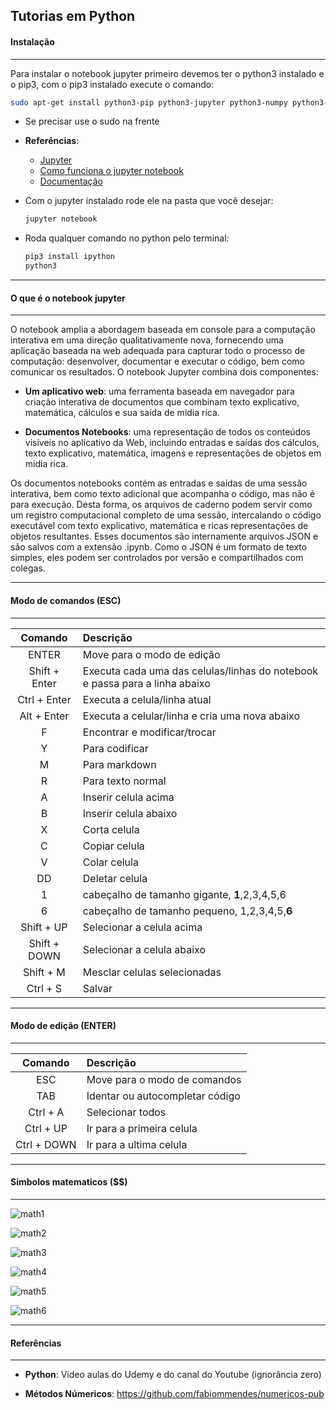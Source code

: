 ## Tutorias em Python
#### Instalação
***

Para instalar o notebook jupyter primeiro devemos ter o python3 instalado e o pip3, com o pip3 instalado execute o comando:

```sh
sudo apt-get install python3-pip python3-jupyter python3-numpy python3-scipy python3-matplotlib
```

* Se precisar use o sudo na frente

* **Referências**:

    - [Jupyter](http://jupyter.org/)
    - [Como funciona o jupyter notebook](https://www.youtube.com/watch?v=xuahp9g3Dic)
    - [Documentação](http://jupyter-notebook.readthedocs.io/en/latest/)

* Com o jupyter instalado rode ele na pasta que você desejar:

    ```sh
    jupyter notebook
    ```

* Roda qualquer comando no python pelo terminal:

    ```sh
    pip3 install ipython
    python3
    ```

***
#### O que é o notebook jupyter
***

O notebook amplia a abordagem baseada em console para a computação interativa em uma direção qualitativamente nova, fornecendo uma aplicação
baseada na web adequada para capturar todo o processo de computação: desenvolver, documentar e executar o código, bem como comunicar os
resultados. O notebook Jupyter combina dois componentes:

* **Um aplicativo web**: uma ferramenta baseada em navegador para criação interativa de documentos que combinam texto explicativo, matemática,
  cálculos e sua saída de midia rica.

* **Documentos Notebooks**: uma representação de todos os conteúdos visíveis no aplicativo da Web, incluindo entradas e saídas dos cálculos, texto
  explicativo, matemática, imagens e representações de objetos em midia rica.

Os documentos notebooks contém as entradas e saídas de uma sessão interativa, bem como texto adicional que acompanha o código, mas não é para
execução. Desta forma, os arquivos de caderno podem servir como um registro computacional completo de uma sessão, intercalando o código
executável com texto explicativo, matemática e ricas representações de objetos resultantes. Esses documentos são internamente arquivos JSON e são
salvos com a extensão .ipynb. Como o JSON é um formato de texto simples, eles podem ser controlados por versão e compartilhados com colegas.

***
#### Modo de comandos (ESC)
***

|Comando|Descrição|
|:-----:|:--------|
|ENTER|Move para o modo de edição|
|Shift + Enter|Executa cada uma das celulas/linhas do notebook e passa para a linha abaixo|
|Ctrl + Enter|Executa a celula/linha atual|
|Alt + Enter|Executa a celular/linha e cria uma nova abaixo|
|F|Encontrar e modificar/trocar|
|Y|Para codificar|
|M|Para markdown|
|R|Para texto normal|
|A|Inserir celula acima|
|B|Inserir celula abaixo|
|X|Corta celula|
|C|Copiar celula|
|V|Colar celula|
|DD|Deletar celula|
|1|cabeçalho de tamanho gigante, **1**,2,3,4,5,6|
|6|cabeçalho de tamanho pequeno, 1,2,3,4,5,**6**|
|Shift + UP|Selecionar a celula acima|
|Shift + DOWN|Selecionar a celula abaixo|
|Shift + M|Mesclar celulas selecionadas|
|Ctrl + S|Salvar|

***
#### Modo de edição (ENTER)
***

|Comando|Descrição|
|:-----:|:--------|
|ESC|Move para o modo de comandos|
|TAB|Identar ou autocompletar código|
|Ctrl + A|Selecionar todos|
|Ctrl + UP|Ir para a primeira celula|
|Ctrl + DOWN|Ir para a ultima celula|

***
#### Simbolos matematicos ($$)
***

![math1](https://cloud.githubusercontent.com/assets/14116020/26659341/62d9d082-4646-11e7-9c9e-19c352112968.png)

![math2](https://cloud.githubusercontent.com/assets/14116020/26659348/6db51ef8-4646-11e7-8617-07f6df4312e6.png)

![math3](https://cloud.githubusercontent.com/assets/14116020/26659349/70272fdc-4646-11e7-9965-64664aa4225b.png)

![math4](https://cloud.githubusercontent.com/assets/14116020/26659352/727f73fc-4646-11e7-9586-b6187c9d83dd.png)

![math5](https://cloud.githubusercontent.com/assets/14116020/26659354/74fb7ffe-4646-11e7-90aa-f72245ca4494.png)

![math6](https://cloud.githubusercontent.com/assets/14116020/26659356/7698fc2e-4646-11e7-86f2-1b08c2dba0fb.png)

***
#### Referências
***

* **Python**: Video aulas do Udemy e do canal do Youtube (ignorância zero)

* **Métodos Númericos**: https://github.com/fabiommendes/numericos-pub
